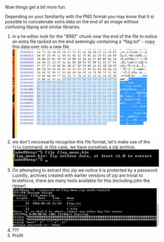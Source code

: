 Now things get a bit more fun.

Depending on your familiarity with the PNG format you may know that it si possible to concatenate extra data on the end of an image without confusing libpng and similar libraries.

1. in a he editor look for the "IEND" chunk near the end of the file to notice an extra file tacked on the end seemingly containing a "flag.txt" - copy this data over into a new file.
![Moon in a hex editor](https://github.com/mercluke/sunshine2016/blob/master/moon/moon_p1.png)
2. we don't neccesarily recognise this file format, let's make use of the `file` command.  in this case, we have ourselves a zip archive.
![file is a great way to discover file formats](https://github.com/mercluke/sunshine2016/blob/master/moon/moon_p2.png)
3. On attempting to extract this zip we notice it is protected by a password.  Luckilly, archives created with earlier versions of zip are trivial to bruteforce, there are many tools available for this (including john the ripper)
![crack dat zip](https://github.com/mercluke/sunshine2016/blob/master/moon/moon_p3.png)
4. ???
5. Profit